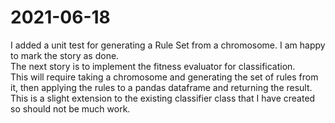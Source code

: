 # 2021-06-18
I added a unit test for generating a Rule Set from a chromosome.  I am happy to mark the story as done.  
The next story is to implement the fitness evaluator for classification.  
This will require taking a chromosome and generating the set of rules from it, then applying the rules to a pandas dataframe and returning the result.   This is a slight extension to the existing classifier class that I have created  so should not be much work.  